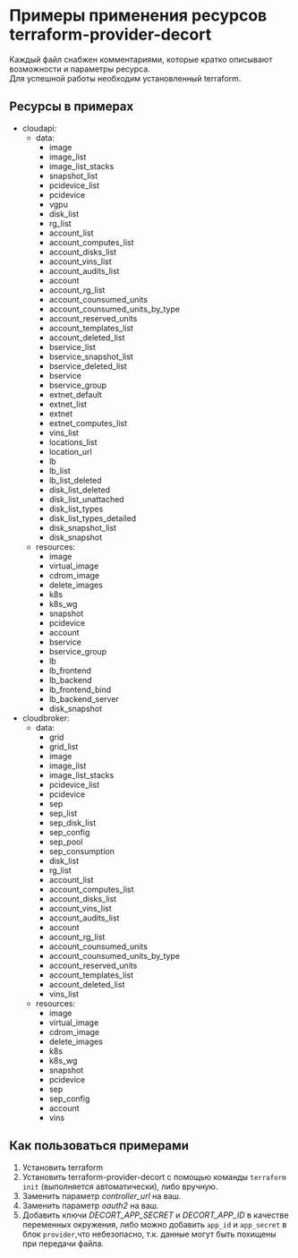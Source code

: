 # Примеры применения ресурсов terraform-provider-decort

Каждый файл снабжен комментариями, которые кратко описывают возможности и параметры ресурса.  
Для успешной работы необходим установленный terraform.

## Ресурсы в примерах

- cloudapi:
  - data:
    - image
    - image_list
    - image_list_stacks
    - snapshot_list
    - pcidevice_list
    - pcidevice
    - vgpu
    - disk_list
    - rg_list
    - account_list
    - account_computes_list
    - account_disks_list
    - account_vins_list
    - account_audits_list
    - account
    - account_rg_list
    - account_counsumed_units
    - account_counsumed_units_by_type
    - account_reserved_units
    - account_templates_list
    - account_deleted_list
    - bservice_list
    - bservice_snapshot_list
    - bservice_deleted_list
    - bservice
    - bservice_group
    - extnet_default
    - extnet_list
    - extnet
    - extnet_computes_list
    - vins_list
    - locations_list
    - location_url
    - lb
    - lb_list
    - lb_list_deleted
    - disk_list_deleted
    - disk_list_unattached
    - disk_list_types
    - disk_list_types_detailed
    - disk_snapshot_list
    - disk_snapshot
  - resources:
    - image
    - virtual_image
    - cdrom_image
    - delete_images
    - k8s
    - k8s_wg
    - snapshot
    - pcidevice
    - account
    - bservice
    - bservice_group
    - lb
    - lb_frontend
    - lb_backend
    - lb_frontend_bind
    - lb_backend_server
    - disk_snapshot
- cloudbroker:
  - data:
    - grid
    - grid_list
    - image
    - image_list
    - image_list_stacks
    - pcidevice_list
    - pcidevice
    - sep
    - sep_list
    - sep_disk_list
    - sep_config
    - sep_pool
    - sep_consumption
    - disk_list
    - rg_list
    - account_list
    - account_computes_list
    - account_disks_list
    - account_vins_list
    - account_audits_list
    - account
    - account_rg_list
    - account_counsumed_units
    - account_counsumed_units_by_type
    - account_reserved_units
    - account_templates_list
    - account_deleted_list
    - vins_list
  - resources:
    - image
    - virtual_image
    - cdrom_image
    - delete_images
    - k8s
    - k8s_wg
    - snapshot
    - pcidevice
    - sep
    - sep_config
    - account
    - vins

## Как пользоваться примерами

1. Установить terraform
2. Установить terraform-provider-decort с помощью команды `terraform init` (выполняется автоматически), либо вручную.
3. Заменить параметр _controller_url_ на ваш.
4. Заменить параметр _oauth2_ на ваш.
5. Добавить ключи
   _DECORT_APP_SECRET_ и _DECORT_APP_ID_
   в качестве переменных окружения, либо
   можно добавить `app_id` и `app_secret`
   в блок `provider`,что небезопасно, т.к. данные
   могут быть похищены при передачи файла.
